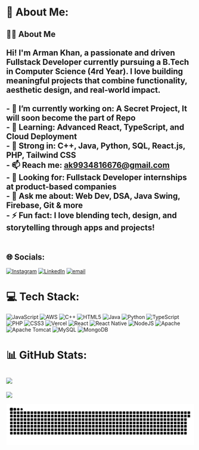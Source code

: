 # 💫 About Me:
## 👨‍💻 About Me<br><br>Hi! I'm **Arman Khan**, a passionate and driven Fullstack Developer currently pursuing a **B.Tech in Computer Science (4rd Year)**. I love building meaningful projects that combine **functionality**, **aesthetic design**, and **real-world impact**.<br><br>- 🔭 I’m currently working on: **A Secret Project, It will soon become the part of Repo**<br>- 🌱 Learning: **Advanced React, TypeScript, and Cloud Deployment**<br>- 🧠 Strong in: **C++, Java, Python, SQL, React.js, PHP, Tailwind CSS**<br>- 📫 Reach me: [ak9934816676@gmail.com](mailto:ak9934816676@gmail.com)<br>- 💼 Looking for: **Fullstack Developer internships at product-based companies**<br>- 💬 Ask me about: Web Dev, DSA, Java Swing, Firebase, Git & more<br>- ⚡ Fun fact: I love blending **tech, design, and storytelling** through apps and projects!<br><br>


## 🌐 Socials:
[![Instagram](https://img.shields.io/badge/Instagram-%23E4405F.svg?logo=Instagram&logoColor=white)](https://www.instagram.com/itz.arman_/) [![LinkedIn](https://img.shields.io/badge/LinkedIn-%230077B5.svg?logo=linkedin&logoColor=white)](https://www.linkedin.com/in/arman-khan-96858b24b/) [![email](https://img.shields.io/badge/Email-D14836?logo=gmail&logoColor=white)](mailto:ak9934816676@gmail.com) 

# 💻 Tech Stack:
![JavaScript](https://img.shields.io/badge/javascript-%23323330.svg?style=for-the-badge&logo=javascript&logoColor=%23F7DF1E) ![AWS](https://img.shields.io/badge/AWS-%23FF9900.svg?style=for-the-badge&logo=amazon-aws&logoColor=white) ![C++](https://img.shields.io/badge/c++-%2300599C.svg?style=for-the-badge&logo=c%2B%2B&logoColor=white) ![HTML5](https://img.shields.io/badge/html5-%23E34F26.svg?style=for-the-badge&logo=html5&logoColor=white) ![Java](https://img.shields.io/badge/java-%23ED8B00.svg?style=for-the-badge&logo=openjdk&logoColor=white) ![Python](https://img.shields.io/badge/python-3670A0?style=for-the-badge&logo=python&logoColor=ffdd54) ![TypeScript](https://img.shields.io/badge/typescript-%23007ACC.svg?style=for-the-badge&logo=typescript&logoColor=white) ![PHP](https://img.shields.io/badge/php-%23777BB4.svg?style=for-the-badge&logo=php&logoColor=white) ![CSS3](https://img.shields.io/badge/css3-%231572B6.svg?style=for-the-badge&logo=css3&logoColor=white) ![Vercel](https://img.shields.io/badge/vercel-%23000000.svg?style=for-the-badge&logo=vercel&logoColor=white) ![React](https://img.shields.io/badge/react-%2320232a.svg?style=for-the-badge&logo=react&logoColor=%2361DAFB) ![React Native](https://img.shields.io/badge/react_native-%2320232a.svg?style=for-the-badge&logo=react&logoColor=%2361DAFB) ![NodeJS](https://img.shields.io/badge/node.js-6DA55F?style=for-the-badge&logo=node.js&logoColor=white) ![Apache](https://img.shields.io/badge/apache-%23D42029.svg?style=for-the-badge&logo=apache&logoColor=white) ![Apache Tomcat](https://img.shields.io/badge/apache%20tomcat-%23F8DC75.svg?style=for-the-badge&logo=apache-tomcat&logoColor=black) ![MySQL](https://img.shields.io/badge/mysql-4479A1.svg?style=for-the-badge&logo=mysql&logoColor=white) ![MongoDB](https://img.shields.io/badge/MongoDB-%234ea94b.svg?style=for-the-badge&logo=mongodb&logoColor=white)

# 📊 GitHub Stats:

![](https://github-readme-stats.vercel.app/api/top-langs/?username=TheArk-OG&theme=dark&hide_border=false&include_all_commits=true&count_private=false&layout=compact)
---
[![](https://visitcount.itsvg.in/api?id=TheArk-OG&icon=0&color=0)](https://visitcount.itsvg.in)

<picture>
  <source media="(prefers-color-scheme: dark)" srcset="https://raw.githubusercontent.com/TheArk-OG/TheArk-OG/output/github-snake-dark.svg" />
  <source media="(prefers-color-scheme: dark)" srcset="https://raw.githubusercontent.com/TheArk-OG/TheArk-OG/output/github-snake.svg" />
  <img alt="github-snake" src="https://raw.githubusercontent.com/TheArk-OG/TheArk-OG/output/github-snake.svg" />
</picture>
